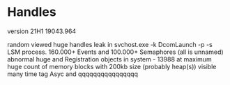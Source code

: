 # Handles

version 21H1 19043.964

random viewed huge handles leak in svchost.exe -k DcomLaunch -p -s LSM process. 
160.000+ Events and 100.000+ Semaphores (all is unnamed)
abnormal huge and Registration objects in system - 13988 at maximum
huge count of memory blocks with 200kb size (probably heap(s))
visible many time tag Asyc and qqqqqqqqqqqqqqqq
